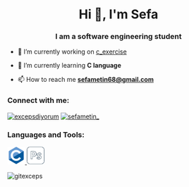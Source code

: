 <h1 align="center">Hi 👋, I'm Sefa</h1>
<h3 align="center">I am a software engineering student</h3>

- 🔭 I’m currently working on [c_exercise](https://github.com/giteXceps/c_exercise)

- 🌱 I’m currently learning **C language**

- 📫 How to reach me **sefametin68@gmail.com**

<h3 align="left">Connect with me:</h3>
<p align="left">
<a href="https://twitter.com/excepsdiyorum" target="blank"><img align="center" src="https://raw.githubusercontent.com/rahuldkjain/github-profile-readme-generator/master/src/images/icons/Social/twitter.svg" alt="excepsdiyorum" height="30" width="40" /></a>
<a href="https://instagram.com/sefametin_" target="blank"><img align="center" src="https://raw.githubusercontent.com/rahuldkjain/github-profile-readme-generator/master/src/images/icons/Social/instagram.svg" alt="sefametin_" height="30" width="40" /></a>
</p>

<h3 align="left">Languages and Tools:</h3>
<p align="left"> <a href="https://www.cprogramming.com/" target="_blank" rel="noreferrer"> <img src="https://raw.githubusercontent.com/devicons/devicon/master/icons/c/c-original.svg" alt="c" width="40" height="40"/> </a> <a href="https://www.photoshop.com/en" target="_blank" rel="noreferrer"> <img src="https://raw.githubusercontent.com/devicons/devicon/master/icons/photoshop/photoshop-line.svg" alt="photoshop" width="40" height="40"/> </a> </p>

<p><img align="center" src="https://github-readme-stats.vercel.app/api/top-langs?username=gitexceps&show_icons=true&locale=en&layout=compact" alt="gitexceps" /></p>

<!---
giteXceps/giteXceps is a ✨ special ✨ repository because its `README.md` (this file) appears on your GitHub profile.
You can click the Preview link to take a look at your changes.
--->
